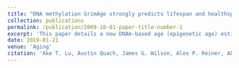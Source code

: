 ```yaml
---
title: "DNA methylation GrimAge strongly predicts lifespan and healthspan"
collection: publications
permalink: /publication/2009-10-01-paper-title-number-1
excerpt: 'This paper details a new DNAm-based age (epigenetic age) estimator, GrimAge. These estimators predict lifespan after adjusting for chronological age and other risk factors  Using large scale validation data from thousands of individuals, we demonstrate that DNAm GrimAge stands out among existing epigenetic clocks in terms of its predictive ability for time‐to‐death, time‐to‐coronary heart disease, time‐to‐cancer, its strong relationship with computed tomography data for fatty liver/excess visceral fat, and age‐at‐menopause. These DNAm‐based biomarkers show the expected relationship with lifestyle factors including healthy diet and educational attainment.'
date: 2019-01-21
venue: 'Aging'
citation: 'Ake T. Lu, Austin Quach, James G. Wilson, Alex P. Reiner, Abraham Aviv, Kenneth Raj, Lifang Hou, Andrea A. Baccarelli, Yun Li, James D. Stewart, Eric A. Whitsel, Themistocles L. Assimes, Luigi Ferrucci, Steve Horvath. (2019). &quot; DNA methylation GrimAge strongly predicts lifespan and healthspan.&quot; <i>Aging</i>. 11(Advance).'
---
```


